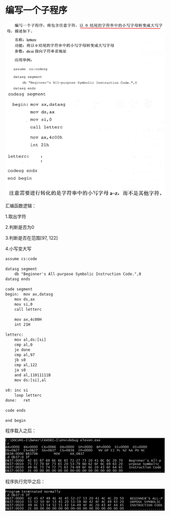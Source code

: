 # 编写一个子程序

<img src=".\lab-image\11-1-1.png" alt="image-20230710085104311" style="zoom:67%;" />

<img src=".\lab-image\11-1-2.png" alt="image-20230710085133078" style="zoom:67%;" />



汇编函数逻辑：

1.取出字符

2.判断是否为0

3.判断是否在范围[97, 122]

4.小写变大写

```
assume cs:code

datasg segment
	db "Beginner's All-purpose Symbolic Instruction Code.",0
datasg ends

code segment
begin:	mov ax,datasg
	mov ds,ax
	mov si,0
	call letterc

	mov ax,4c00H
	int 21H

letterc:
	mov al,ds:[si]
	cmp al,0
	je done
	cmp al,97
	jb s0
	cmp al,122
	ja s0
	and al,11011111B
	mov ds:[si],al

s0:	inc si
	loop letterc	
done:	ret	
	
code ends

end begin

```

程序载入之后：

![image-20230710090741103](.\lab-image\11-1-3.png)

程序执行完毕之后：

![image-20230710090918886](.\lab-image\11-1-4.png)





























